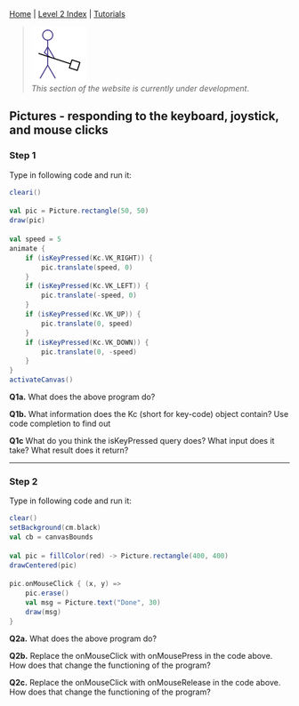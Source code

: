 <div class="nav">
  <a href="../../index.html">Home</a> | <a href="index.html">Level 2 Index</a> | <a href="../../tutorials-index.html">Tutorials</a>
</div>

> <img src="../../man-at-work.png"/> <br/> *This section of the website is currently under development*.


## Pictures - responding to the keyboard, joystick, and mouse clicks

### Step 1
Type in following code and run it:

```scala
cleari()

val pic = Picture.rectangle(50, 50)
draw(pic)

val speed = 5
animate {
    if (isKeyPressed(Kc.VK_RIGHT)) {
        pic.translate(speed, 0)
    }
    if (isKeyPressed(Kc.VK_LEFT)) {
        pic.translate(-speed, 0)
    }
    if (isKeyPressed(Kc.VK_UP)) {
        pic.translate(0, speed)
    }
    if (isKeyPressed(Kc.VK_DOWN)) {
        pic.translate(0, -speed)
    }
}
activateCanvas()
```

**Q1a.** What does the above program do?

**Q1b.** What information does the Kc (short for key-code) object contain? Use code completion to find out

**Q1c** What do you think the isKeyPressed query does? What input does it take? What result does it return?

---

### Step 2

Type in following code and run it:

```scala
clear()
setBackground(cm.black)
val cb = canvasBounds

val pic = fillColor(red) -> Picture.rectangle(400, 400)
drawCentered(pic)

pic.onMouseClick { (x, y) =>
    pic.erase()
    val msg = Picture.text("Done", 30)
    draw(msg)
}
```

**Q2a.** What does the above program do?

**Q2b.** Replace the onMouseClick with onMousePress in the code above. How does that change the functioning of the program?

**Q2c.** Replace the onMouseClick with onMouseRelease in the code above. How does that change the functioning of the program?
